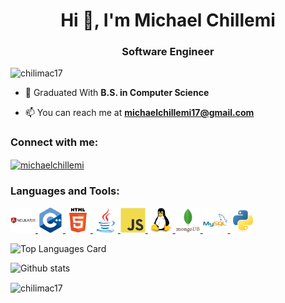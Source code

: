 <h1 align="center">Hi 👋, I'm Michael Chillemi</h1>
<h3 align="center">Software Engineer</h3>

<p align="left"> <img src="https://komarev.com/ghpvc/?username=chilimac17&label=Profile%20views&color=0e75b6&style=flat" alt="chilimac17" /> </p>

- 🔭 Graduated With **B.S. in Computer Science**

- 📫 You can reach me at **michaelchillemi17@gmail.com**

<h3 align="left">Connect with me:</h3>
<p align="left">
<a href="https://linkedin.com/in/michaelchillemi" target="blank"><img align="center" src="https://raw.githubusercontent.com/rahuldkjain/github-profile-readme-generator/master/src/images/icons/Social/linked-in-alt.svg" alt="michaelchillemi" height="30" width="40" /></a>
</p>

<h3 align="left">Languages and Tools:</h3>
<p align="left"> <a href="https://angular.io" target="_blank" rel="noreferrer"> <img src="https://raw.githubusercontent.com/devicons/devicon/master/icons/angularjs/angularjs-original-wordmark.svg" alt="angularjs" width="40" height="40"/> </a> <a href="https://www.w3schools.com/cpp/" target="_blank" rel="noreferrer"> <img src="https://raw.githubusercontent.com/devicons/devicon/master/icons/cplusplus/cplusplus-original.svg" alt="cplusplus" width="40" height="40"/> </a> <a href="https://www.w3.org/html/" target="_blank" rel="noreferrer"> <img src="https://raw.githubusercontent.com/devicons/devicon/master/icons/html5/html5-original-wordmark.svg" alt="html5" width="40" height="40"/> </a> <a href="https://www.java.com" target="_blank" rel="noreferrer"> <img src="https://raw.githubusercontent.com/devicons/devicon/master/icons/java/java-original.svg" alt="java" width="40" height="40"/> </a> <a href="https://developer.mozilla.org/en-US/docs/Web/JavaScript" target="_blank" rel="noreferrer"> <img src="https://raw.githubusercontent.com/devicons/devicon/master/icons/javascript/javascript-original.svg" alt="javascript" width="40" height="40"/> </a> <a href="https://www.linux.org/" target="_blank" rel="noreferrer"> <img src="https://raw.githubusercontent.com/devicons/devicon/master/icons/linux/linux-original.svg" alt="linux" width="40" height="40"/> </a> <a href="https://www.mongodb.com/" target="_blank" rel="noreferrer"> <img src="https://raw.githubusercontent.com/devicons/devicon/master/icons/mongodb/mongodb-original-wordmark.svg" alt="mongodb" width="40" height="40"/> </a> <a href="https://www.mysql.com/" target="_blank" rel="noreferrer"> <img src="https://raw.githubusercontent.com/devicons/devicon/master/icons/mysql/mysql-original-wordmark.svg" alt="mysql" width="40" height="40"/> </a> <a href="https://www.python.org" target="_blank" rel="noreferrer"> <img src="https://raw.githubusercontent.com/devicons/devicon/master/icons/python/python-original.svg" alt="python" width="40" height="40"/> </a> </p>

<!--<p><img align="left" src="https://github-readme-stats.vercel.app/api/top-langs?username=chilimac17&show_icons=true&locale=en&layout=compact" alt="chilimac17" /></p>

// README.md-->

![Top Languages Card](https://github-readme-stats.vercel.app/api/top-langs/?username=shinokada&layout=compact)

![Github stats](https://github-readme-stats.vercel.app/api?username=chilimac17&theme=highcontrast&show_icons=true&count_private=true&bg_color=#000000&title_color=#32CD32)

<!--<p>&nbsp;<img align="center" src="https://github-readme-stats.vercel.app/api?username=chilimac17&show_icons=true&locale=en" alt="chilimac17" /></p>-->

<p><img align="center" src="https://github-readme-streak-stats.herokuapp.com/?user=chilimac17&" alt="chilimac17" /></p>
